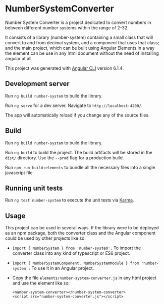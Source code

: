# NumberSystemConverter

Number System Converter is a project dedicated to convert numbers in between different number systems within the range of 2-32. 

It consists of a library (number-system) containing a small class that will convert to and from decimal system, and a component that uses that class; and the main project, which can be built using Angular Elements in a way the element can be use in any html document without the need of installing angular at all.

This project was generated with [Angular CLI](https://github.com/angular/angular-cli) version 6.1.4.

## Development server

Run `ng build number-system` to build the library.

Run `ng serve` for a dev server. Navigate to `http://localhost:4200/`. 

The app will automatically reload if you change any of the source files.

## Build

Run `ng build number-system` to build the library.

Run `ng build` to build the project. The build artifacts will be stored in the `dist/` directory. Use the `--prod` flag for a production build.


Run `npm run build:elements` to bundle all the necessary files into a single javascript file

## Running unit tests

Run `ng test number-system` to execute the unit tests via [Karma](https://karma-runner.github.io).

## Usage

This project can be used in several ways. If the library were to be deployed as an npm package, both the converter class and the Angular component could be used by other projects like so:

- `import { NumberSystem } from 'number-system';` To import the converter class into any kind of typescript or ES6 project.

- `import { NumberSystemComponent, NumberSystemModule } from 'number-system';` To use it in an Angular project.

- Copy the file `elements/number-system-converter.js` in any html project and use the element like so:
    ```
    <number-system-converter></number-system-converter>
    <script src="number-system-converter.js"></script>
    ```


